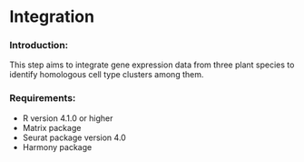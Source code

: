 # Integration

### Introduction:
This step aims to integrate gene expression data from three plant species to identify homologous cell type clusters among them.

### Requirements:
* R version 4.1.0 or higher </br>
* Matrix package </br>
* Seurat package version 4.0 </br>
* Harmony package
